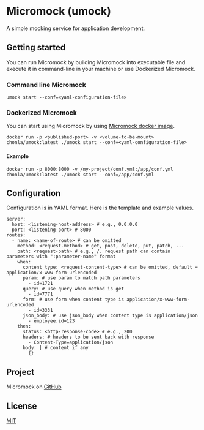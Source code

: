 # Micromock (umock)

A simple mocking service for application development.

## Getting started

You can run Micromock by building Micromock into executable file and execute it in command-line in your machine or use Dockerized Micromock.

### Command line Micromock

```
umock start --conf=<yaml-configuration-file>
```

### Dockerized Micromock

You can start using Micromock by using [Micromock docker image](https://hub.docker.com/repository/docker/chonla/umock).

```
docker run -p <published-port> -v <volume-to-be-mount> chonla/umock:latest ./umock start --conf=<yaml-configuration-file>
```

#### Example

```
docker run -p 8000:8000 -v /my-project/conf.yml:/app/conf.yml chonla/umock:latest ./umock start --conf=/app/conf.yml
```

## Configuration

Configuration is in YAML format. Here is the template and example values.

```
server:
  host: <listening-host-address> # e.g., 0.0.0.0
  port: <listening-port> # 8000
routes:
  - name: <name-of-route> # can be omitted
    method: <request-method> # get, post, delete, put, patch, ...
    path: <request-path> # e.g., /. request path can contain parameters with ":parameter-name" format
    when:
      content_type: <request-content-type> # can be omitted, default = application/x-www-form-urlencoded
      param: # use param to match path parameters
        - id=1721
      query: # use query when method is get
        - id=7771
      form: # use form when content type is application/x-www-form-urlencoded
        - id=3331
      json_body: # use json_body when content type is application/json
        - employee.id=123
    then:
      status: <http-response-code> # e.g., 200
      headers: # headers to be sent back with response
        - Content-Type=application/json
      body: | # content if any
        {}
```

## Project

Micromock on [GitHub](https://github.com/chonla/umock)

## License

[MIT](LICENSE)